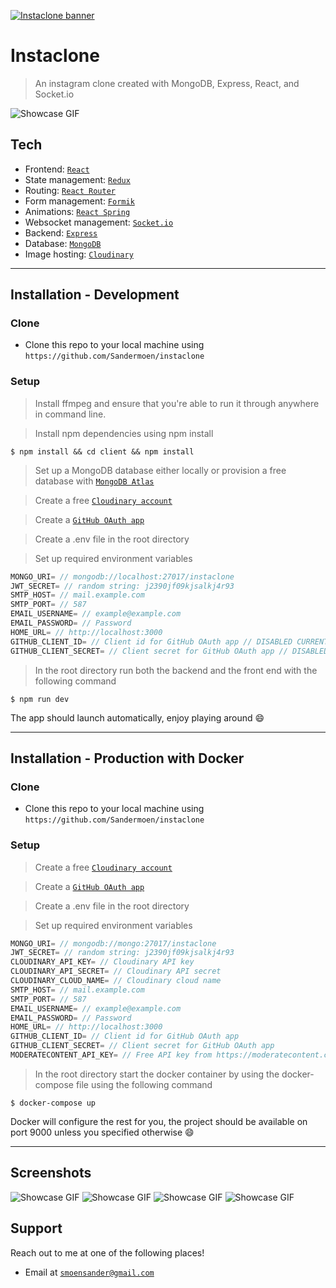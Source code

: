 <a href="https://www.instaclone.net"><img src="https://res.cloudinary.com/drwb19czo/image/upload/v1591476975/New_Project_1_yk24bj.png" title="Instaclone" alt="Instaclone banner"></a>

# Instaclone

> An instagram clone created with MongoDB, Express, React, and Socket.io

![Showcase GIF](/screenshots/NgmjOVkZ4L.gif)

## Tech

- Frontend: <a href="https://github.com/facebook/react">`React`</a>
- State management: <a href="https://github.com/reduxjs/redux">`Redux`</a>
- Routing: <a href="https://github.com/ReactTraining/react-router">`React Router`</a>
- Form management: <a href="https://github.com/jaredpalmer/formik">`Formik`</a>
- Animations: <a href="https://github.com/react-spring/react-spring">`React Spring`</a>
- Websocket management: <a href="https://github.com/socketio/socket.io">`Socket.io`</a>
- Backend: <a href="https://github.com/expressjs/express">`Express`</a>
- Database: <a href="https://github.com/Automattic/mongoose">`MongoDB`</a>
- Image hosting: <a href="https://cloudinary.com/">`Cloudinary`</a>

---

## Installation - Development

### Clone

- Clone this repo to your local machine using `https://github.com/Sandermoen/instaclone`

### Setup

> Install ffmpeg and ensure that you're able to run it through anywhere in command line. 

> Install npm dependencies using npm install

```shell
$ npm install && cd client && npm install
```

> Set up a MongoDB database either locally or provision a free database with <a href='https://www.mongodb.com/cloud/atlas'>`MongoDB Atlas`</a>

> Create a free <a href="https://cloudinary.com/">`Cloudinary account`</a>

> Create a <a href='https://github.com/settings/developers'>`GitHub OAuth app`</a>

> Create a .env file in the root directory

> Set up required environment variables

```javascript
MONGO_URI= // mongodb://localhost:27017/instaclone
JWT_SECRET= // random string: j2390jf09kjsalkj4r93
SMTP_HOST= // mail.example.com
SMTP_PORT= // 587
EMAIL_USERNAME= // example@example.com
EMAIL_PASSWORD= // Password
HOME_URL= // http://localhost:3000
GITHUB_CLIENT_ID= // Client id for GitHub OAuth app // DISABLED CURRENTLY
GITHUB_CLIENT_SECRET= // Client secret for GitHub OAuth app // DISABLED CURRENTLY
```

> In the root directory run both the backend and the front end with the following command

```shell
$ npm run dev
```

The app should launch automatically, enjoy playing around 😄

---

## Installation - Production with Docker

### Clone

- Clone this repo to your local machine using `https://github.com/Sandermoen/instaclone`

### Setup

> Create a free <a href="https://cloudinary.com/">`Cloudinary account`</a>

> Create a <a href='https://github.com/settings/developers'>`GitHub OAuth app`</a>

> Create a .env file in the root directory

> Set up required environment variables

```javascript
MONGO_URI= // mongodb://mongo:27017/instaclone
JWT_SECRET= // random string: j2390jf09kjsalkj4r93
CLOUDINARY_API_KEY= // Cloudinary API key
CLOUDINARY_API_SECRET= // Cloudinary API secret
CLOUDINARY_CLOUD_NAME= // Cloudinary cloud name
SMTP_HOST= // mail.example.com
SMTP_PORT= // 587
EMAIL_USERNAME= // example@example.com
EMAIL_PASSWORD= // Password
HOME_URL= // http://localhost:3000
GITHUB_CLIENT_ID= // Client id for GitHub OAuth app
GITHUB_CLIENT_SECRET= // Client secret for GitHub OAuth app
MODERATECONTENT_API_KEY= // Free API key from https://moderatecontent.com
```

> In the root directory start the docker container by using the docker-compose file using the following command

```shell
$ docker-compose up
```

Docker will configure the rest for you, the project should be available on port 9000 unless you specified otherwise 😄

---

## Screenshots

![Showcase GIF](/screenshots/wg2j4iHJ7y.gif)
![Showcase GIF](/screenshots/n94XRALAUb.gif)
![Showcase GIF](/screenshots/oTWyTUbFvi.gif)
![Showcase GIF](/screenshots/yA6nMe6Xr4.gif)

## Support

Reach out to me at one of the following places!

- Email at <a href="mailto:smoensander@gmail.com">`smoensander@gmail.com`</a>
